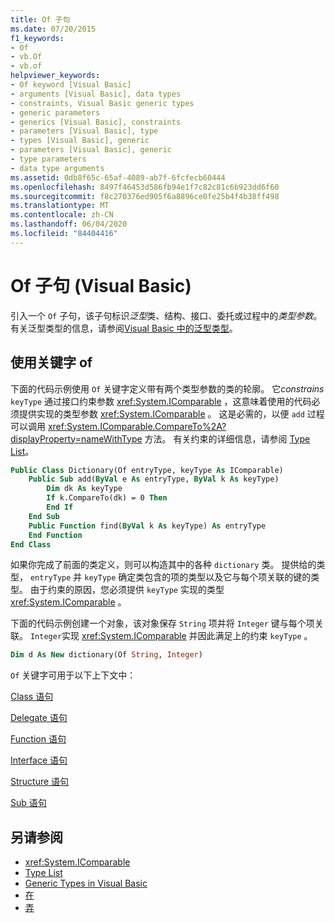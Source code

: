 ```yaml
---
title: Of 子句
ms.date: 07/20/2015
f1_keywords:
- Of
- vb.Of
- vb.of
helpviewer_keywords:
- Of keyword [Visual Basic]
- arguments [Visual Basic], data types
- constraints, Visual Basic generic types
- generic parameters
- generics [Visual Basic], constraints
- parameters [Visual Basic], type
- types [Visual Basic], generic
- parameters [Visual Basic], generic
- type parameters
- data type arguments
ms.assetid: 0db8f65c-65af-4089-ab7f-6fcfecb60444
ms.openlocfilehash: 8497f46453d586fb94e1f7c82c81c6b923dd6f60
ms.sourcegitcommit: f8c270376ed905f6a8896ce0fe25b4f4b38ff498
ms.translationtype: MT
ms.contentlocale: zh-CN
ms.lasthandoff: 06/04/2020
ms.locfileid: "84404416"
---
```

# <a name="of-clause-visual-basic"></a>Of 子句 (Visual Basic)
引入一个 `Of` 子句，该子句标识*泛型*类、结构、接口、委托或过程中的*类型参数*。 有关泛型类型的信息，请参阅[Visual Basic 中的泛型类型](../../programming-guide/language-features/data-types/generic-types.md)。  
  
## <a name="using-the-of-keyword"></a>使用关键字 of  
 下面的代码示例使用 `Of` 关键字定义带有两个类型参数的类的轮廓。 它*constrains* `keyType` 通过接口约束参数 <xref:System.IComparable> ，这意味着使用的代码必须提供实现的类型参数 <xref:System.IComparable> 。 这是必需的，以便 `add` 过程可以调用 <xref:System.IComparable.CompareTo%2A?displayProperty=nameWithType> 方法。 有关约束的详细信息，请参阅 [Type List](type-list.md)。  
  
```vb  
Public Class Dictionary(Of entryType, keyType As IComparable)  
    Public Sub add(ByVal e As entryType, ByVal k As keyType)  
        Dim dk As keyType  
        If k.CompareTo(dk) = 0 Then  
        End If  
    End Sub  
    Public Function find(ByVal k As keyType) As entryType  
    End Function  
End Class  
```  
  
 如果你完成了前面的类定义，则可以构造其中的各种 `dictionary` 类。 提供给的类型， `entryType` 并 `keyType` 确定类包含的项的类型以及它与每个项关联的键的类型。 由于约束的原因，您必须提供 `keyType` 实现的类型 <xref:System.IComparable> 。  
  
 下面的代码示例创建一个对象，该对象保存 `String` 项并将 `Integer` 键与每个项关联。 `Integer`实现 <xref:System.IComparable> 并因此满足上的约束 `keyType` 。  
  
```vb  
Dim d As New dictionary(Of String, Integer)  
```  
  
 `Of` 关键字可用于以下上下文中：  
  
 [Class 语句](class-statement.md)  
  
 [Delegate 语句](delegate-statement.md)  
  
 [Function 语句](function-statement.md)  
  
 [Interface 语句](interface-statement.md)  
  
 [Structure 语句](structure-statement.md)  
  
 [Sub 语句](sub-statement.md)  
  
## <a name="see-also"></a>另请参阅

- <xref:System.IComparable>
- [Type List](type-list.md)
- [Generic Types in Visual Basic](../../programming-guide/language-features/data-types/generic-types.md)
- [在](../modifiers/in-generic-modifier.md)
- [弄](../modifiers/out-generic-modifier.md)

